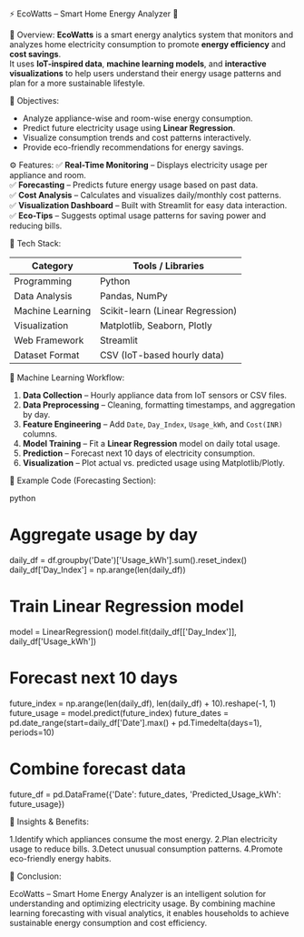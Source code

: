 ⚡ EcoWatts – Smart Home Energy Analyzer 🌿

📘 Overview:
**EcoWatts** is a smart energy analytics system that monitors and analyzes home electricity consumption to promote **energy efficiency** and **cost savings**.  
It uses **IoT-inspired data**, **machine learning models**, and **interactive visualizations** to help users understand their energy usage patterns and plan for a more sustainable lifestyle.

🎯 Objectives:
- Analyze appliance-wise and room-wise energy consumption.  
- Predict future electricity usage using **Linear Regression**.  
- Visualize consumption trends and cost patterns interactively.  
- Provide eco-friendly recommendations for energy savings.

⚙️ Features:
✅ **Real-Time Monitoring** – Displays electricity usage per appliance and room.  
✅ **Forecasting** – Predicts future energy usage based on past data.  
✅ **Cost Analysis** – Calculates and visualizes daily/monthly cost patterns.  
✅ **Visualization Dashboard** – Built with Streamlit for easy data interaction.  
✅ **Eco-Tips** – Suggests optimal usage patterns for saving power and reducing bills.  

🧩 Tech Stack:

| Category | Tools / Libraries |
|-----------|-------------------|
| Programming | Python |
| Data Analysis | Pandas, NumPy |
| Machine Learning | Scikit-learn (Linear Regression) |
| Visualization | Matplotlib, Seaborn, Plotly |
| Web Framework | Streamlit |
| Dataset Format | CSV (IoT-based hourly data) |


🧠 Machine Learning Workflow:

1. **Data Collection** – Hourly appliance data from IoT sensors or CSV files.  
2. **Data Preprocessing** – Cleaning, formatting timestamps, and aggregation by day.  
3. **Feature Engineering** – Add `Date`, `Day_Index`, `Usage_kWh`, and `Cost(INR)` columns.  
4. **Model Training** – Fit a **Linear Regression** model on daily total usage.  
5. **Prediction** – Forecast next 10 days of electricity consumption.  
6. **Visualization** – Plot actual vs. predicted usage using Matplotlib/Plotly.  

🧾 Example Code (Forecasting Section):

 python
# Aggregate usage by day
daily_df = df.groupby('Date')['Usage_kWh'].sum().reset_index()
daily_df['Day_Index'] = np.arange(len(daily_df))

# Train Linear Regression model
model = LinearRegression()
model.fit(daily_df[['Day_Index']], daily_df['Usage_kWh'])

# Forecast next 10 days
future_index = np.arange(len(daily_df), len(daily_df) + 10).reshape(-1, 1)
future_usage = model.predict(future_index)
future_dates = pd.date_range(start=daily_df['Date'].max() + pd.Timedelta(days=1), periods=10)

# Combine forecast data
future_df = pd.DataFrame({'Date': future_dates, 'Predicted_Usage_kWh': future_usage})

🧠 Insights & Benefits:

1.Identify which appliances consume the most energy.
2.Plan electricity usage to reduce bills.
3.Detect unusual consumption patterns.
4.Promote eco-friendly energy habits.

🏁 Conclusion:

EcoWatts – Smart Home Energy Analyzer is an intelligent solution for understanding and optimizing electricity usage.
By combining machine learning forecasting with visual analytics, it enables households to achieve sustainable energy consumption and cost efficiency.
